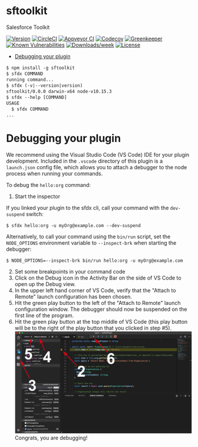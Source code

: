sftoolkit
=========

Salesforce Toolkit

[![Version](https://img.shields.io/npm/v/sftoolkit.svg)](https://npmjs.org/package/sftoolkit)
[![CircleCI](https://circleci.com/gh/tools/sftoolkit/tree/master.svg?style=shield)](https://circleci.com/gh/tools/sftoolkit/tree/master)
[![Appveyor CI](https://ci.appveyor.com/api/projects/status/github/tools/sftoolkit?branch=master&svg=true)](https://ci.appveyor.com/project/heroku/sftoolkit/branch/master)
[![Codecov](https://codecov.io/gh/tools/sftoolkit/branch/master/graph/badge.svg)](https://codecov.io/gh/tools/sftoolkit)
[![Greenkeeper](https://badges.greenkeeper.io/tools/sftoolkit.svg)](https://greenkeeper.io/)
[![Known Vulnerabilities](https://snyk.io/test/github/tools/sftoolkit/badge.svg)](https://snyk.io/test/github/tools/sftoolkit)
[![Downloads/week](https://img.shields.io/npm/dw/sftoolkit.svg)](https://npmjs.org/package/sftoolkit)
[![License](https://img.shields.io/npm/l/sftoolkit.svg)](https://github.com/tools/sftoolkit/blob/master/package.json)

<!-- toc -->
* [Debugging your plugin](#debugging-your-plugin)
<!-- tocstop -->
<!-- install -->
<!-- usage -->
```sh-session
$ npm install -g sftoolkit
$ sfdx COMMAND
running command...
$ sfdx (-v|--version|version)
sftoolkit/0.0.0 darwin-x64 node-v10.15.3
$ sfdx --help [COMMAND]
USAGE
  $ sfdx COMMAND
...
```
<!-- usagestop -->
<!-- commands -->

<!-- commandsstop -->
<!-- debugging-your-plugin -->
# Debugging your plugin
We recommend using the Visual Studio Code (VS Code) IDE for your plugin development. Included in the `.vscode` directory of this plugin is a `launch.json` config file, which allows you to attach a debugger to the node process when running your commands.

To debug the `hello:org` command: 
1. Start the inspector
  
If you linked your plugin to the sfdx cli, call your command with the `dev-suspend` switch: 
```sh-session
$ sfdx hello:org -u myOrg@example.com --dev-suspend
```
  
Alternatively, to call your command using the `bin/run` script, set the `NODE_OPTIONS` environment variable to `--inspect-brk` when starting the debugger:
```sh-session
$ NODE_OPTIONS=--inspect-brk bin/run hello:org -u myOrg@example.com
```

2. Set some breakpoints in your command code
3. Click on the Debug icon in the Activity Bar on the side of VS Code to open up the Debug view.
4. In the upper left hand corner of VS Code, verify that the "Attach to Remote" launch configuration has been chosen.
5. Hit the green play button to the left of the "Attach to Remote" launch configuration window. The debugger should now be suspended on the first line of the program. 
6. Hit the green play button at the top middle of VS Code (this play button will be to the right of the play button that you clicked in step #5).
<br><img src=".images/vscodeScreenshot.png" width="480" height="278"><br>
Congrats, you are debugging!
